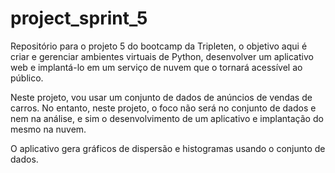 # project_sprint_5
Repositório para o projeto 5 do bootcamp da Tripleten, o objetivo aqui é criar e gerenciar ambientes virtuais de Python, desenvolver um aplicativo web e implantá-lo em um serviço de nuvem que o tornará acessível ao público.

Neste projeto, vou usar um conjunto de dados de anúncios de vendas de carros. No entanto, neste projeto, o foco não será no conjunto de dados e nem na análise, e sim o desenvolvimento de um aplicativo e implantação do mesmo na nuvem.

O aplicativo gera gráficos de dispersão e histogramas usando o conjunto de dados.